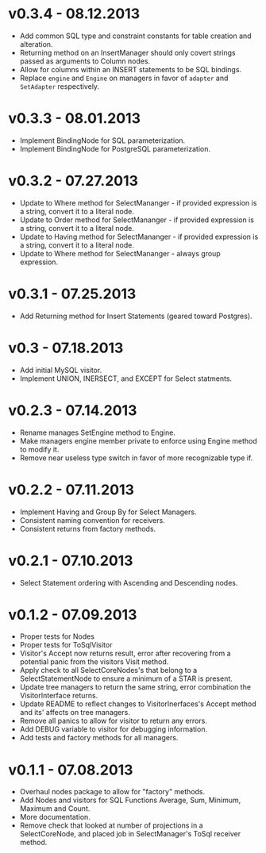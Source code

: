 # v0.3.4 - 08.12.2013
* Add common SQL type and constraint constants for table creation and alteration.
* Returning method on an InsertManager should only covert strings passed as arguments to Column nodes.
* Allow for columns within an INSERT statements to be SQL bindings.
* Replace `engine` and `Engine` on managers in favor of `adapter` and `SetAdapter` respectively.

# v0.3.3 - 08.01.2013
* Implement BindingNode for SQL parameterization.
* Implement BindingNode for PostgreSQL parameterization.

# v0.3.2 - 07.27.2013
* Update to Where method for SelectMananger - if provided expression is a string, convert it to a literal node.
* Update to Order method for SelectMananger - if provided expression is a string, convert it to a literal node.
* Update to Having method for SelectMananger - if provided expression is a string, convert it to a literal node.
* Update to Where method for SelectMananger - always group expression.

# v0.3.1 - 07.25.2013
* Add Returning method for Insert Statements (geared toward Postgres).

# v0.3 - 07.18.2013
* Add initial MySQL visitor.
* Implement UNION, INERSECT, and EXCEPT for Select statments.

# v0.2.3 - 07.14.2013
* Rename manages SetEngine method to Engine.
* Make managers engine member private to enforce using Engine method to modify it.
* Remove near useless type switch in favor of more recognizable type if.

# v0.2.2 - 07.11.2013
* Implement Having and Group By for Select Managers.
* Consistent naming convention for receivers.
* Consistent returns from factory methods.

# v0.2.1 - 07.10.2013
* Select Statement ordering with Ascending and Descending nodes.

# v0.1.2 - 07.09.2013
* Proper tests for Nodes
* Proper tests for ToSqlVisitor
* Visitor's Accept now returns result, error after recovering from a potential panic from the visitors Visit method.
* Apply check to all SelectCoreNodes's that belong to a SelectStatementNode to ensure a minimum of a STAR is present.
* Update tree managers to return the same string, error combination the VisitorInterface returns.
* Update README to reflect changes to VisitorInerfaces's Accept method and its' affects on tree managers.
* Remove all panics to allow for visitor to return any errors.
* Add DEBUG variable to visitor for debugging information.
* Add tests and factory methods for all managers.

# v0.1.1 - 07.08.2013
* Overhaul nodes package to allow for "factory" methods.
* Add Nodes and visitors for SQL Functions Average, Sum, Minimum, Maximum and Count.
* More documentation.
* Remove check that looked at number of projections in a SelectCoreNode, and placed job in SelectManager's ToSql receiver method.

